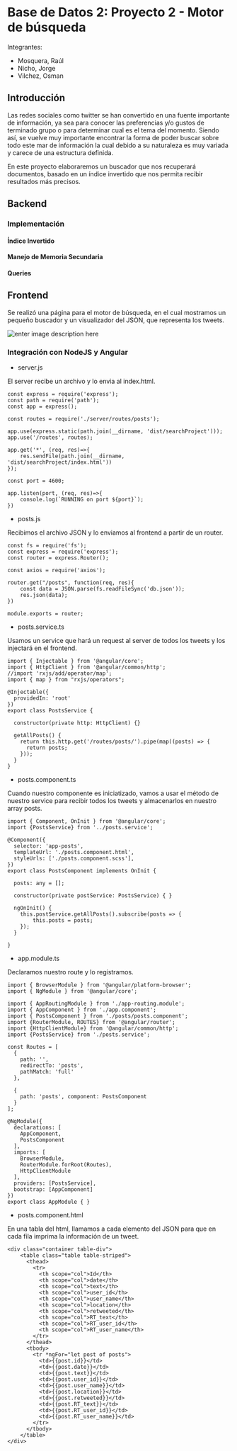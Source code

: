 # Base de Datos 2: Proyecto 2 - Motor de búsqueda

Integrantes:
* Mosquera, Raúl
* Nicho, Jorge
* Vilchez, Osman

## Introducción
Las redes sociales como twitter se han convertido en una fuente importante de información, ya sea para conocer las preferencias y/o gustos de terminado grupo o para determinar cual es el tema del momento. Siendo así, se vuelve muy importante encontrar la forma de poder buscar sobre todo este mar de información la cual debido a su naturaleza es muy variada y carece de una estructura definida.

En este proyecto elaboraremos un buscador que nos recuperará documentos, basado en un índice invertido que nos permita recibir resultados más precisos.
##  Backend

### Implementación

#### Índice Invertido

#### Manejo de Memoria Secundaria

#### Queries

##  Frontend
Se realizó una página para el motor de búsqueda, en el cual mostramos un pequeño buscador y un visualizador del JSON, que representa los tweets.

![enter image description here](https://raw.githubusercontent.com/THEFLILUX/GG_SEARCH_BD2/main/searchEngine.PNG)

### Integración con NodeJS y Angular

* server.js

El server recibe un archivo y lo envia al index.html.

```
const express = require('express');
const path = require('path');
const app = express();

const routes = require('./server/routes/posts');

app.use(express.static(path.join(__dirname, 'dist/searchProject')));
app.use('/routes', routes);

app.get('*', (req, res)=>{
    res.sendFile(path.join(__dirname, 'dist/searchProject/index.html'))
});

const port = 4600;

app.listen(port, (req, res)=>{
    console.log(`RUNNING on port ${port}`);
})
```

* posts.js

Recibimos el archivo JSON y lo enviamos al frontend a partir de un router.

```
const fs = require('fs');
const express = require('express');
const router = express.Router();

const axios = require('axios');

router.get("/posts", function(req, res){
    const data = JSON.parse(fs.readFileSync('db.json'));
    res.json(data);
})

module.exports = router;
```

* posts.service.ts

Usamos un service que hará un request al server de todos los tweets y los injectará en el frontend.

```
import { Injectable } from '@angular/core';
import { HttpClient } from '@angular/common/http';
//import 'rxjs/add/operator/map';
import { map } from "rxjs/operators";

@Injectable({
  providedIn: 'root'
})
export class PostsService {

  constructor(private http: HttpClient) {}

  getAllPosts() {
    return this.http.get('/routes/posts/').pipe(map((posts) => {
      return posts;
    }));
  }
}
```

* posts.component.ts

Cuando nuestro componente es iniciatizado, vamos a usar el método de nuestro service para recibir todos los tweets y almacenarlos en nuestro array posts.

```
import { Component, OnInit } from '@angular/core';
import {PostsService} from '../posts.service';

@Component({
  selector: 'app-posts',
  templateUrl: './posts.component.html',
  styleUrls: ['./posts.component.scss'],
})
export class PostsComponent implements OnInit {

  posts: any = [];

  constructor(private postService: PostsService) { }

  ngOnInit() {
    this.postService.getAllPosts().subscribe(posts => {
        this.posts = posts;
    });
  }

}
```


* app.module.ts

Declaramos nuestro route y lo registramos.

```
import { BrowserModule } from '@angular/platform-browser';
import { NgModule } from '@angular/core';

import { AppRoutingModule } from './app-routing.module';
import { AppComponent } from './app.component';
import { PostsComponent } from './posts/posts.component';
import {RouterModule, ROUTES} from '@angular/router';
import {HttpClientModule} from '@angular/common/http';
import {PostsService} from './posts.service';

const Routes = [
  {
    path: '',
    redirectTo: 'posts',
    pathMatch: 'full'
  },

  {
    path: 'posts', component: PostsComponent
  }
];

@NgModule({
  declarations: [
    AppComponent,
    PostsComponent
  ],
  imports: [
    BrowserModule,
    RouterModule.forRoot(Routes),
    HttpClientModule
  ],
  providers: [PostsService],
  bootstrap: [AppComponent]
})
export class AppModule { }
```

* posts.component.html

En una tabla del html, llamamos a cada elemento del JSON para que en cada fila imprima la información de un tweet.

```
<div class="container table-div">
    <table class="table table-striped">
      <thead>
        <tr>
          <th scope="col">Id</th>
          <th scope="col">date</th>
          <th scope="col">text</th>
          <th scope="col">user_id</th>
          <th scope="col">user_name</th>
          <th scope="col">location</th>
          <th scope="col">retweeted</th>
          <th scope="col">RT_text</th>
          <th scope="col">RT_user_id</th>
          <th scope="col">RT_user_name</th>
        </tr>
      </thead>
      <tbody>
        <tr *ngFor="let post of posts">
          <td>{{post.id}}</td>
          <td>{{post.date}}</td>
          <td>{{post.text}}</td>
          <td>{{post.user_id}}</td>
          <td>{{post.user_name}}</td>
          <td>{{post.location}}</td>
          <td>{{post.retweeted}}</td>
          <td>{{post.RT_text}}</td>
          <td>{{post.RT_user_id}}</td>
          <td>{{post.RT_user_name}}</td>
        </tr>
      </tbody>
    </table>
</div>
```
